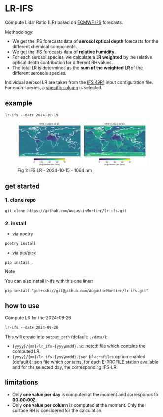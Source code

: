 # LR-IFS

Compute Lidar Ratio (LR) based on [ECMWF IFS](https://www.ecmwf.int/en/forecasts/documentation-and-support/changes-ecmwf-model) forecasts.

Methodology:
- We get the IFS forecasts data of **aerosol optical depth** forecasts for the different chemical components.
- We get the IFS forecasts data of **relative humidity**.
- For each aerosol species, we calculate a **LR weighted** by the relative optical depth contribution for different RH values.
- The total LR is determined as the **sum of the weighted LR** of the different aerosols species.
  
Individual aerosol LR are taken from the [IFS 49R1](lr_ifs/config/aerosol_ifs_49R1_20230725.nc) input configuration file. For each species, a [specific column](lr_ifs/config/species_column.json) is selected.
 
## example

```
lr-ifs --date 2024-10-15
```

<figure>
  <div float="left">
    <img src="examples/lr-1064nm-rh30-20241015.png" width="49%">
    <img src="examples/lr-1064nm-rh80-20241015.png" width="49%">
  </div>
  <figcaption>Fig 1: IFS LR - 2024-10-15 - 1064 nm</figcaption>
</figure>


## get started

### 1. clone repo
```
git clone https://github.com/AugustinMortier/lr-ifs.git
```

### 2. install
- via poetry
```
poetry install
```

- via pip/pipx
```
pip install .
```

> [!NOTE]
> You can also install lr-ifs with this one liner:
> ```
> pip install "git+ssh://git@github.com/AugustinMortier/lr-ifs.git"
> ```

## how to use
Compute LR for the 2024-09-26

```
lr-ifs --date 2024-09-26
```

This will create into `output_path` (default: `./data/`):
- `{yyyy}/{mm}/lr_ifs-{yyyymmdd}.nc`: netcdf file which contains the computed LR.
- `{yyyy}/{mm}/lr_ifs-{yyyymmdd}.json` (if `aprofiles` option enabled (default)): json file which contains, for each E-PROFILE station available and for the selected day, the corresponding IFS-LR.

## limitations
- Only **one value per day** is computed at the moment and corresponds to **00:00:00Z**.
- Only **one value per column** is computed at the moment. Only the surface RH is considered for the calculation.
